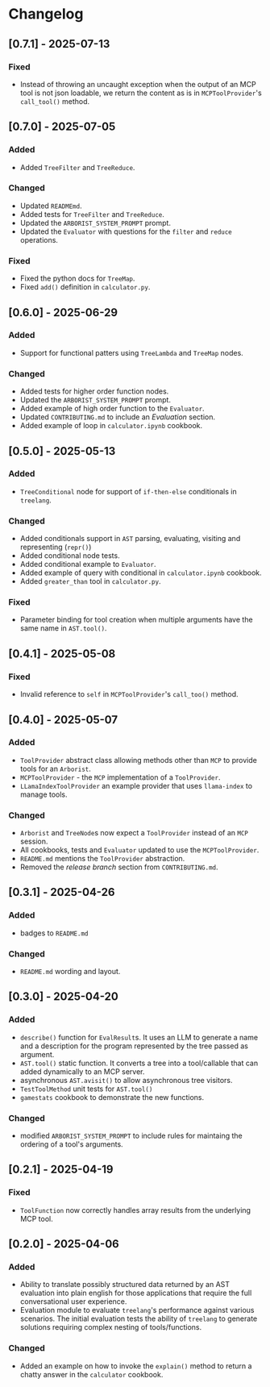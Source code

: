 # Changelog

## [0.7.1] - 2025-07-13

### Fixed

- Instead of throwing an uncaught exception when the output of an MCP tool is not json loadable, we return the content as is in `MCPToolProvider`'s `call_tool()` method.

## [0.7.0] - 2025-07-05

### Added
- Added `TreeFilter` and `TreeReduce`.

### Changed

- Updated `READMEmd`.
- Added tests for `TreeFilter` and `TreeReduce`.
- Updated the `ARBORIST_SYSTEM_PROMPT` prompt.
- Updated the `Evaluator` with questions for the `filter` and `reduce` operations.

### Fixed

- Fixed the python docs for `TreeMap`.
- Fixed `add()` definition in `calculator.py`.

## [0.6.0] - 2025-06-29

### Added

- Support for functional patters using `TreeLambda` and `TreeMap` nodes.

### Changed
- Added tests for higher order function nodes.
- Updated the `ARBORIST_SYSTEM_PROMPT` prompt.
- Added example of high order function to the `Evaluator`.
- Updated `CONTRIBUTING.md` to include an *Evaluation* section.  
- Added example of loop in `calculator.ipynb` cookbook.

## [0.5.0] - 2025-05-13

### Added
- `TreeConditional` node for support of `if-then-else` conditionals in `treelang`.

### Changed
- Added conditionals support in `AST` parsing, evaluating, visiting and representing (`repr()`)
- Added conditional node tests.
- Added conditional example to `Evaluator`.
- Added example of query with conditional in `calculator.ipynb` cookbook.
- Added `greater_than` tool in `calculator.py`.

### Fixed
- Parameter binding for tool creation when multiple arguments have the same name in `AST.tool()`.

## [0.4.1] - 2025-05-08

### Fixed
- Invalid reference to `self` in `MCPToolProvider`'s `call_too()` method. 

## [0.4.0] - 2025-05-07

### Added
- `ToolProvider` abstract class allowing methods other than `MCP` to provide tools for an `Arborist`.
- `MCPToolProvider` - the `MCP` implementation of a `ToolProvider`.
- `LLamaIndexToolProvider` an example provider that uses `llama-index` to manage tools.

### Changed
- `Arborist` and `TreeNode`s now expect a `ToolProvider` instead of an `MCP` session.
- All cookbooks, tests and `Evaluator` updated to use the `MCPToolProvider`.
- `README.md` mentions the `ToolProvider` abstraction.
- Removed the *release branch* section from `CONTRIBUTING.md`.

## [0.3.1] - 2025-04-26

### Added
- badges to `README.md`

### Changed
- `README.md` wording and layout.

## [0.3.0] - 2025-04-20

### Added
- `describe()` function for `EvalResult`s. It uses an LLM to generate a name and a description for the program represented by the tree passed as argument.
- `AST.tool()` static function. It converts a tree into a tool/callable that can added dynamically to an MCP server.
- asynchronous `AST.avisit()` to allow asynchronous tree visitors. 
- `TestToolMethod` unit tests for `AST.tool()`
- `gamestats` cookbook to demonstrate the new functions. 

### Changed
- modified `ARBORIST_SYSTEM_PROMPT` to include rules for maintaing the ordering of a tool's arguments.

## [0.2.1] - 2025-04-19

### Fixed
- `ToolFunction` now correctly handles array results from the underlying MCP tool.

## [0.2.0] - 2025-04-06

### Added
- Ability to translate possibly structured data returned by an AST evaluation into plain english for those applications that require the full conversational user experience.
- Evaluation module to evaluate `treelang`'s performance against various scenarios. The initial evaluation tests the ability of `treelang` to generate solutions requiring complex nesting of tools/functions.

### Changed
- Added an example on how to invoke the `explain()` method to return a chatty answer in the `calculator` cookbook. 